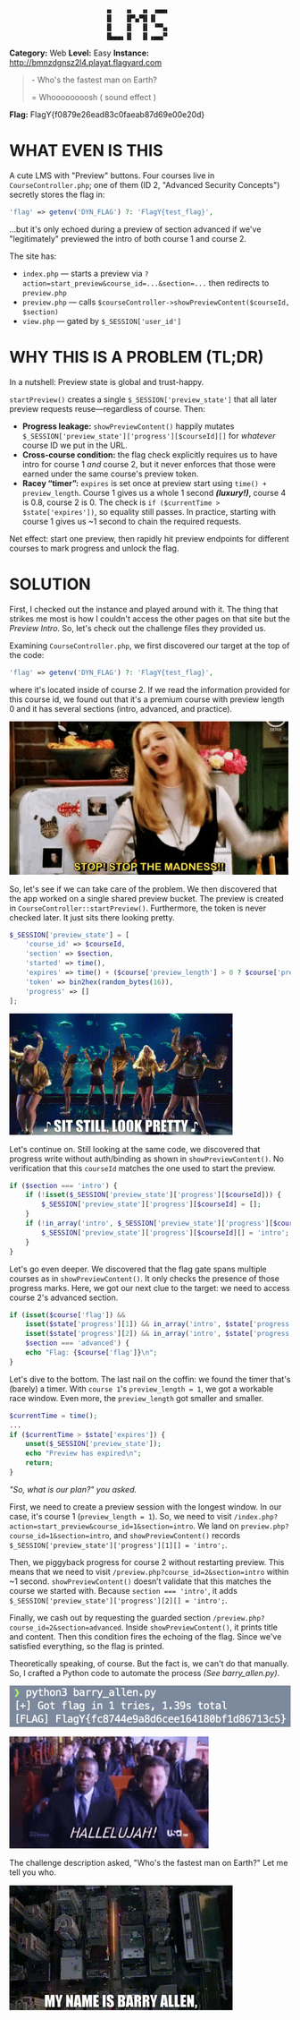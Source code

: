 ```
                        ▗▖   ▗▖  ▗▖ ▗▄▄▖
                        ▐▌   ▐▛▚▞▜▌▐▌   
                        ▐▌   ▐▌  ▐▌ ▝▀▚▖
                        ▐▙▄▄▖▐▌  ▐▌▗▄▄▞▘
```

**Category:** Web
**Level:** Easy
**Instance:** http://bmnzdgnsz2l4.playat.flagyard.com
> \- Who's the fastest man on Earth?
> 
> = Whoooooooosh ( sound effect )

**Flag:** FlagY{f0879e26ead83c0faeab87d69e00e20d}

# WHAT EVEN IS THIS

A cute LMS with "Preview" buttons. Four courses live in `CourseController.php`; one of them (ID 2, "Advanced Security Concepts") secretly stores the flag in:

```php
'flag' => getenv('DYN_FLAG') ?: 'FlagY{test_flag}',
```

...but it's only echoed during a preview of section advanced if we've "legitimately" previewed the intro of both course 1 and course 2.

The site has:

- `index.php` — starts a preview via `?action=start_preview&course_id=...&section=...` then redirects to `preview.php`
- `preview.php` — calls `$courseController->showPreviewContent($courseId, $section)`
- `view.php` — gated by `$_SESSION['user_id']`

# WHY THIS IS A PROBLEM (TL;DR)

In a nutshell: Preview state is global and trust-happy.

`startPreview()` creates a single `$_SESSION['preview_state']` that all later preview requests reuse—regardless of course. Then:

- **Progress leakage:** `showPreviewContent()` happily mutates `$_SESSION['preview_state']['progress'][$courseId][]` for *whatever* course ID we put in the URL.
- **Cross-course condition:** the flag check explicitly requires us to have intro for course 1 *and* course 2, but it never enforces that those were earned under the same course's preview token.
- **Racey “timer”:** `expires` is set once at preview start using `time() + preview_length`. Course 1 gives us a whole 1 second ***(luxury!)***, course 4 is 0.8, course 2 is 0. The check is `if ($currentTime > $state['expires'])`, so equality still passes. In practice, starting with course 1 gives us ~1 second to chain the required requests.

Net effect: start one preview, then rapidly hit preview endpoints for different courses to mark progress and unlock the flag.

# SOLUTION

First, I checked out the instance and played around with it. The thing that strikes me most is how I couldn't access the other pages on that site but the *Preview Intro*. So, let's check out the challenge files they provided us.

Examining `CourseController.php`, we first discovered our target at the top of the code:

```php
'flag' => getenv('DYN_FLAG') ?: 'FlagY{test_flag}',
```

where it's located inside of course 2. If we read the information provided for this course id, we found out that it's a premium course with preview length 0 and it has several sections (intro, advanced, and practice).

![stop-the-madness](/assets/images/stop-the-madness.gif)

So, let's see if we can take care of the problem. We then discovered that the app worked on a single shared preview bucket. The preview is created in `CourseController::startPreview()`. Furthermore, the token is never checked later. It just sits there looking pretty.

```php
$_SESSION['preview_state'] = [
    'course_id' => $courseId,
    'section' => $section,
    'started' => time(),
    'expires' => time() + ($course['preview_length'] > 0 ? $course['preview_length'] : 0),
    'token' => bin2hex(random_bytes(16)),
    'progress' => []
];
```

![sit-still-look-pretty](/assets/images/sit-still-look-pretty.gif)

Let's continue on. Still looking at the same code, we discovered that progress write without auth/binding as shown in `showPreviewContent()`. No verification that this `courseId` matches the one used to start the preview.

```php
if ($section === 'intro') {
    if (!isset($_SESSION['preview_state']['progress'][$courseId])) {
        $_SESSION['preview_state']['progress'][$courseId] = [];
    }
    if (!in_array('intro', $_SESSION['preview_state']['progress'][$courseId])) {
        $_SESSION['preview_state']['progress'][$courseId][] = 'intro';
    }
}
```

Let's go even deeper. We discovered that the flag gate spans multiple courses as in `showPreviewContent()`. It only checks the presence of those progress marks. Here, we got our next clue to the target: we need to access course 2's advanced section.

```php
if (isset($course['flag']) && 
    isset($state['progress'][1]) && in_array('intro', $state['progress'][1]) &&
    isset($state['progress'][2]) && in_array('intro', $state['progress'][2]) &&
    $section === 'advanced') {
    echo "Flag: {$course['flag']}\n";
}
```

Let's dive to the bottom. The last nail on the coffin: we found the timer that's (barely) a timer. With `course 1`'s `preview_length = 1`, we got a workable race window. Even more, the `preview_length` got smaller and smaller.

```php
$currentTime = time();
...
if ($currentTime > $state['expires']) {
    unset($_SESSION['preview_state']);
    echo "Preview has expired\n";
    return;
}
```

*"So, what is our plan?" you asked.*

First, we need to create a preview session with the longest window. In our case, it's course 1 (`preview_length = 1`). So, we need to visit `/index.php?action=start_preview&course_id=1&section=intro`. We land on `preview.php?course_id=1&section=intro`, and `showPreviewContent()` records `$_SESSION['preview_state']['progress'][1][] = 'intro';`.

Then, we piggyback progress for course 2 without restarting preview. This means that we need to visit `/preview.php?course_id=2&section=intro` within ~1 second. `showPreviewContent()` doesn’t validate that this matches the course we started with. Because `section === 'intro'`, it adds `$_SESSION['preview_state']['progress'][2][] = 'intro';`.

Finally, we cash out by requesting the guarded section `/preview.php?course_id=2&section=advanced`. Inside `showPreviewContent()`, it prints title and content. Then this condition fires the echoing of the flag. Since we've satisfied everything, so the flag is printed.

Theoretically speaking, of course. But the fact is, we can't do that manually. So, I crafted a Python code to automate the process *(See barry_allen.py)*.

![lms-flag](assets/lms-flag.png)

![you-know-thats-right](/assets/images/hallelujah.gif)

The challenge description asked, "Who's the fastest man on Earth?" Let me tell you who.

![fastest-man-alive](/assets/images/fastest-man-alive.gif)